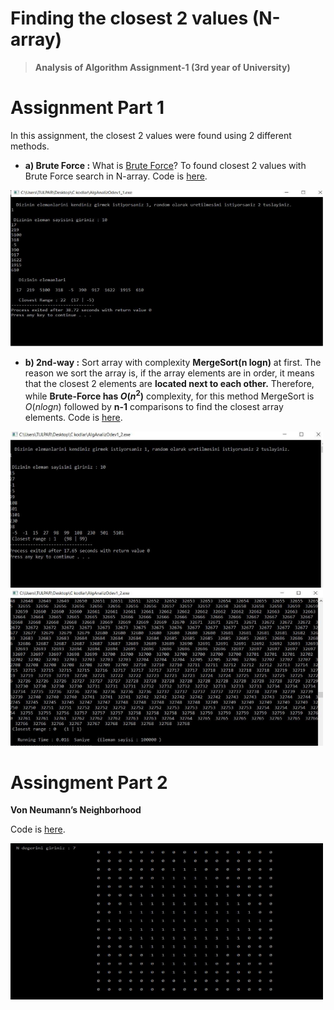 # Finding the closest 2 values (N-array)

> **Analysis of Algorithm Assignment-1 (3rd year of University)**


# Assignment Part 1

In this assignment, the closest 2 values were found using 2 different methods.

- **a) Brute Force :** What is [Brute Force](https://www.javatpoint.com/brute-force-approach)? To found closest 2 values with Brute Force search in N-array. Code is [here](https://github.com/uguraltindal/Finding-the-closest-2-values-N-array-/blob/main/bruteforce.c).

<img src="images/Bruteforce_1a.PNG" width ="500" height = "250">

- **b) 2nd-way :** Sort array with complexity **MergeSort(n logn)** at first. The reason we sort the array is, if the array elements are in order, it means that the closest 2 elements are **located next to each other.** Therefore, while **Brute-Force has $O(n^2)$** complexity, for this method MergeSort is $O(n logn)$ followed by **n-1** comparisons to find the closest array elements. Code is [here](https://github.com/uguraltindal/Finding-the-closest-2-values-N-array-/blob/main/2nd-way.c).

<img src="images/mergesort_1b.PNG" width ="500" height = "250">

<img src="images/mergesort_1b_2.PNG" width ="500" height = "250">

# Assingment Part 2

**Von Neumann’s Neighborhood**

Code is [here](https://github.com/uguraltindal/Finding-the-closest-2-values-N-array/blob/main/VonNeumann.c).

<img src="images/VonNeumann.PNG" width ="500" height = "250">
